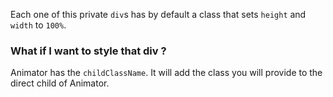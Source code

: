 Each one of this private `div`s has by default a class that sets `height` and `width` to `100%`.

### What if I want to style that div ?

Animator has the `childClassName`. It will add the class you will provide to the direct child of Animator.